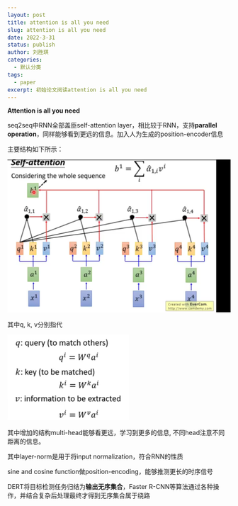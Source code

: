 ```yaml
---
layout: post
title: attention is all you need
slug: attention is all you need
date: 2022-3-31
status: publish
author: 刘胜琪
categories: 
  - 默认分类
tags: 
  - paper
excerpt: 初始论文阅读attention is all you need
---
```


**Attention is all you need**

seq2seq中RNN全部盖臣self-attention layer，相比较于RNN，支持**parallel operation**，同样能够看到更远的信息。加入人为生成的position-encoder信息

主要结构如下所示：

![](attetion.assets/image-20220331211534007.png)

其中q, k, v分别指代

<img src="attetion.assets/Snipaste_2022-03-31_20-23-29.png" style="zoom:50%;" />

其中增加的结构multi-head能够看更远，学习到更多的信息, 不同head注意不同距离的信息。

其中layer-norm是用于将input normalization，符合RNN的性质



sine and cosine function做position-encoding，能够推测更长的时序信号



DERT将目标检测任务归结为**输出无序集合**，Faster R-CNN等算法通过各种操作，并结合复杂后处理最终才得到无序集合属于绕路